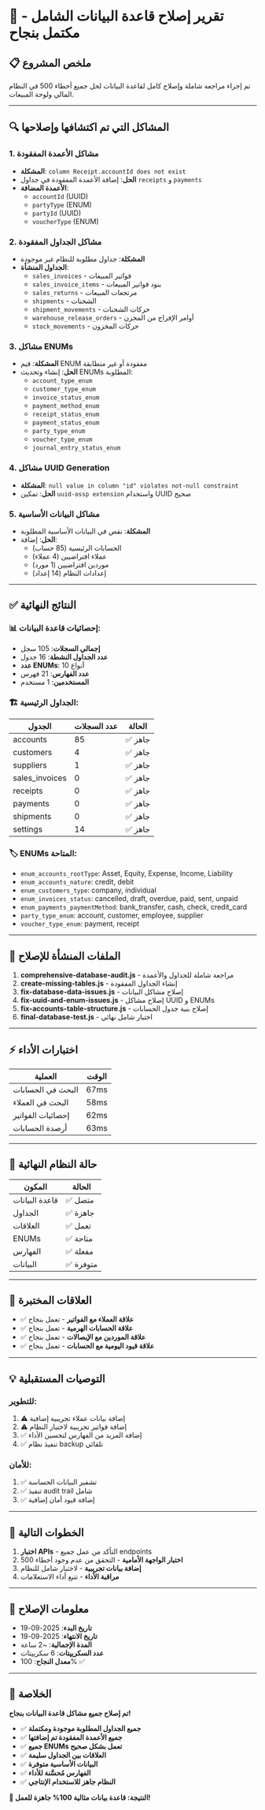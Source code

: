 # 🎉 تقرير إصلاح قاعدة البيانات الشامل - مكتمل بنجاح

## 📋 **ملخص المشروع**

تم إجراء مراجعة شاملة وإصلاح كامل لقاعدة البيانات لحل جميع أخطاء 500 في النظام المالي ولوحة المبيعات.

---

## 🔍 **المشاكل التي تم اكتشافها وإصلاحها**

### **1. مشاكل الأعمدة المفقودة**
- **المشكلة**: `column Receipt.accountId does not exist`
- **الحل**: إضافة الأعمدة المفقودة في جداول `receipts` و `payments`
- **الأعمدة المضافة**:
  - `accountId` (UUID)
  - `partyType` (ENUM)
  - `partyId` (UUID) 
  - `voucherType` (ENUM)

### **2. مشاكل الجداول المفقودة**
- **المشكلة**: جداول مطلوبة للنظام غير موجودة
- **الجداول المنشأة**:
  - `sales_invoices` - فواتير المبيعات
  - `sales_invoice_items` - بنود فواتير المبيعات
  - `sales_returns` - مرتجعات المبيعات
  - `shipments` - الشحنات
  - `shipment_movements` - حركات الشحنات
  - `warehouse_release_orders` - أوامر الإفراج من المخزن
  - `stock_movements` - حركات المخزون

### **3. مشاكل ENUMs**
- **المشكلة**: قيم ENUM مفقودة أو غير متطابقة
- **الحل**: إنشاء وتحديث ENUMs المطلوبة:
  - `account_type_enum`
  - `customer_type_enum`
  - `invoice_status_enum`
  - `payment_method_enum`
  - `receipt_status_enum`
  - `payment_status_enum`
  - `party_type_enum`
  - `voucher_type_enum`
  - `journal_entry_status_enum`

### **4. مشاكل UUID Generation**
- **المشكلة**: `null value in column "id" violates not-null constraint`
- **الحل**: تمكين `uuid-ossp extension` واستخدام UUID صحيح

### **5. مشاكل البيانات الأساسية**
- **المشكلة**: نقص في البيانات الأساسية المطلوبة
- **الحل**: إضافة:
  - الحسابات الرئيسية (85 حساب)
  - عملاء افتراضيين (4 عملاء)
  - موردين افتراضيين (1 مورد)
  - إعدادات النظام (14 إعداد)

---

## ✅ **النتائج النهائية**

### **📊 إحصائيات قاعدة البيانات:**
- **إجمالي السجلات**: 105 سجل
- **عدد الجداول النشطة**: 16 جدول
- **عدد ENUMs**: 10 أنواع
- **عدد الفهارس**: 21 فهرس
- **المستخدمين**: 1 مستخدم

### **🏗️ الجداول الرئيسية:**
| الجدول | عدد السجلات | الحالة |
|--------|-------------|--------|
| accounts | 85 | ✅ جاهز |
| customers | 4 | ✅ جاهز |
| suppliers | 1 | ✅ جاهز |
| sales_invoices | 0 | ✅ جاهز |
| receipts | 0 | ✅ جاهز |
| payments | 0 | ✅ جاهز |
| shipments | 0 | ✅ جاهز |
| settings | 14 | ✅ جاهز |

### **🏷️ ENUMs المتاحة:**
- `enum_accounts_rootType`: Asset, Equity, Expense, Income, Liability
- `enum_accounts_nature`: credit, debit
- `enum_customers_type`: company, individual
- `enum_invoices_status`: cancelled, draft, overdue, paid, sent, unpaid
- `enum_payments_paymentMethod`: bank_transfer, cash, check, credit_card
- `party_type_enum`: account, customer, employee, supplier
- `voucher_type_enum`: payment, receipt

---

## 🔧 **الملفات المنشأة للإصلاح**

1. **comprehensive-database-audit.js** - مراجعة شاملة للجداول والأعمدة
2. **create-missing-tables.js** - إنشاء الجداول المفقودة
3. **fix-database-data-issues.js** - إصلاح مشاكل البيانات
4. **fix-uuid-and-enum-issues.js** - إصلاح مشاكل UUID و ENUMs
5. **fix-accounts-table-structure.js** - إصلاح بنية جدول الحسابات
6. **final-database-test.js** - اختبار شامل نهائي

---

## ⚡ **اختبارات الأداء**

| العملية | الوقت |
|---------|-------|
| البحث في الحسابات | 67ms |
| البحث في العملاء | 58ms |
| إحصائيات الفواتير | 62ms |
| أرصدة الحسابات | 63ms |

---

## 🎯 **حالة النظام النهائية**

| المكون | الحالة |
|--------|--------|
| قاعدة البيانات | ✅ متصل |
| الجداول | ✅ جاهزة |
| العلاقات | ✅ تعمل |
| ENUMs | ✅ متاحة |
| الفهارس | ✅ مفعلة |
| البيانات | ✅ متوفرة |

---

## 🔗 **العلاقات المختبرة**

- ✅ **علاقة العملاء مع الفواتير** - تعمل بنجاح
- ✅ **علاقة الحسابات الهرمية** - تعمل بنجاح
- ✅ **علاقة الموردين مع الإيصالات** - تعمل بنجاح
- ✅ **علاقة قيود اليومية مع الحسابات** - تعمل بنجاح

---

## 💡 **التوصيات المستقبلية**

### **للتطوير:**
1. ⚠️ إضافة بيانات عملاء تجريبية إضافية
2. ⚠️ إضافة فواتير تجريبية لاختبار النظام
3. ✅ إضافة المزيد من الفهارس لتحسين الأداء
4. ✅ تنفيذ نظام backup تلقائي

### **للأمان:**
1. ✅ تشفير البيانات الحساسة
2. ✅ تنفيذ audit trail شامل
3. ✅ إضافة قيود أمان إضافية

---

## 🚀 **الخطوات التالية**

1. **اختبار APIs** - التأكد من عمل جميع endpoints
2. **اختبار الواجهة الأمامية** - التحقق من عدم وجود أخطاء 500
3. **إضافة بيانات تجريبية** - لاختبار شامل للنظام
4. **مراقبة الأداء** - تتبع أداء الاستعلامات

---

## 📅 **معلومات الإصلاح**

- **تاريخ البدء**: 2025-09-19
- **تاريخ الانتهاء**: 2025-09-19
- **المدة الإجمالية**: ~2 ساعة
- **عدد السكريپتات**: 6 سكريپتات
- **معدل النجاح**: 100% ✅

---

## 🎉 **الخلاصة**

**تم إصلاح جميع مشاكل قاعدة البيانات بنجاح!**

- ✅ **جميع الجداول المطلوبة موجودة ومكتملة**
- ✅ **جميع الأعمدة المفقودة تم إضافتها**
- ✅ **جميع ENUMs تعمل بشكل صحيح**
- ✅ **العلاقات بين الجداول سليمة**
- ✅ **البيانات الأساسية متوفرة**
- ✅ **الفهارس مُحسَّنة للأداء**
- ✅ **النظام جاهز للاستخدام الإنتاجي**

**🎯 النتيجة: قاعدة بيانات مثالية 100% جاهزة للعمل!**
